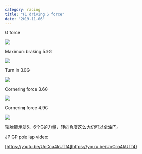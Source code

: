 ```yaml
---
category: racing
title: "F1 driving G force"
date: "2019-11-06"
---
```


G force 

![](https://goooooouwa.oss-cn-beijing.aliyuncs.com/img/8omGrnt.png)

Maximum braking 5.9G 

![](https://goooooouwa.oss-cn-beijing.aliyuncs.com/img/ITum5mn.png)

Turn in 3.0G 

![](https://goooooouwa.oss-cn-beijing.aliyuncs.com/img/IPgAWrz.png)

Cornering force 3.6G 

![](https://goooooouwa.oss-cn-beijing.aliyuncs.com/img/7bOapvl.png)

Cornering force 4.9G 

![](https://goooooouwa.oss-cn-beijing.aliyuncs.com/img/8ZY0ivl.png)

轮胎能承受5、6个G的力量，转向角度这么大仍可以全油门。

JP GP pole lap video: 

[https://youtu.be/UoCca4kUTf4](https://youtu.be/UoCca4kUTf4)
